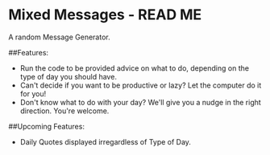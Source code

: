 # Mixed Messages - READ ME

A random Message Generator.

##Features:
- Run the code to be provided advice on what to do, depending on the type of day you should have. 
- Can't decide if you want to be productive or lazy? Let the computer do it for you! 
- Don't know what to do with your day? We'll give you a nudge in the right direction. You're welcome. 

##Upcoming Features: 
- Daily Quotes displayed irregardless of Type of Day. 